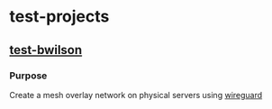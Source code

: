 # test-projects

## [test-bwilson](tree/master/test-bwilson)

### Purpose

Create a mesh overlay network on physical servers using [wireguard](https://www.wireguard.com/)

